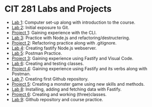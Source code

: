 # CIT 281 Labs and Projects

- [Lab 1](https://github.com/lorenagarci/cit281.git): Computer set-up along with introduction to the course.
- [Lab 2](https://github.com/lorenagarci/cit281/p2/lab-02.git): Initial exposure to Git.
- [Project 1](https://github.com/lorenagarci/cit281/p1.git): Gaining experience with the CLI.
- [Lab 3](https://github.com/lorenagarci/cit281/p3.git): Practice with Node.js and refactoring/destructering.
- [Project 2](https://github.com/lorenagarci/cit281/p2.git): Refactoring practice along with .gitignore.
- [Lab 4](https://github.com/lorenagarci/cit281/p3/lab-04.git): Creating fastify Node.js webserver.
- [Lab 5](https://github.com/lorenagarci/cit281/p4/lab-05.git): Postman Practice.
- [Project 3](https://github.com/lorenagarci/cit281/p3.git): Gaining experience using Fastify and Visual Code.
- [Lab 6](https://github.com/lorenagarci/cit281/p5.git): Creating and testing classes.
- [Project 4](https://github.com/lorenagarci/cit281/p4.git): Gaining experience using Fastify and its verbs along with Postman.
- [Lab 7](https://github.com/lorenagarci/cit281/p6.git): Creating first Github repository.
- [Project 5](https://github.com/lorenagarci/cit281/p5.git): Creating a monster game using new skills and methods.
- [Lab 8](https://github.com/lorenagarci/cit281/p7.git): Installing, adding and fetching data with Fastify.
- [Project 6](https://github.com/lorenagarci/cit281/p6.git): Creating and working (three)classes.
- [Lab 9](https://github.com/lorenagarci/cit281/p7.git): Github repository and course practice.
